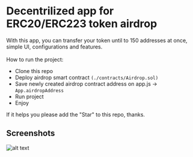 # Decentrilized app for ERC20/ERC223 token airdrop

With this app, you can transfer your token until to 150 addresses at once, simple UI, configurations and features. <br><br>
How to run the project:

* Clone this repo
* Deploy airdrop smart contract `(./contracts/Airdrop.sol)`
* Save newly created airdrop contract address on app.js -> `App.airdropAddress`
* Run project
* Enjoy

If it helps you please add the "Star" to this repo, thanks.

## Screenshots
![alt text](https://raw.githubusercontent.com/Araton95/Easy_Airdrop_dApp/master/mass-sending-screenshot.png)

